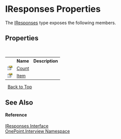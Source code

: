 # IResponses Properties
 

The <a href="T_OnePoint_Interview_IResponses">IResponses</a> type exposes the following members.


## Properties
&nbsp;<table><tr><th></th><th>Name</th><th>Description</th></tr><tr><td>![Public property](media/pubproperty.gif "Public property")</td><td><a href="P_OnePoint_Interview_IResponses_Count">Count</a></td><td /></tr><tr><td>![Public property](media/pubproperty.gif "Public property")</td><td><a href="P_OnePoint_Interview_IResponses_Item">Item</a></td><td /></tr></table>&nbsp;
<a href="#iresponses-properties">Back to Top</a>

## See Also


#### Reference
<a href="T_OnePoint_Interview_IResponses">IResponses Interface</a><br /><a href="N_OnePoint_Interview">OnePoint.Interview Namespace</a><br />
